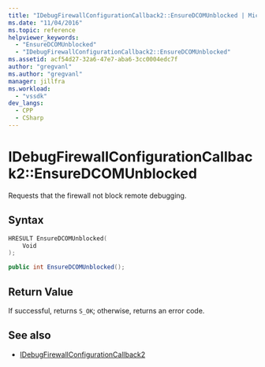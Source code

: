 ```yaml
---
title: "IDebugFirewallConfigurationCallback2::EnsureDCOMUnblocked | Microsoft Docs"
ms.date: "11/04/2016"
ms.topic: reference
helpviewer_keywords:
  - "EnsureDCOMUnblocked"
  - "IDebugFirewallConfigurationCallback2::EnsureDCOMUnblocked"
ms.assetid: acf54d27-32a6-47e7-aba6-3cc0004edc7f
author: "gregvanl"
ms.author: "gregvanl"
manager: jillfra
ms.workload:
  - "vssdk"
dev_langs:
  - CPP
  - CSharp
---
```

# IDebugFirewallConfigurationCallback2::EnsureDCOMUnblocked
Requests that the firewall not block remote debugging.

## Syntax

```cpp
HRESULT EnsureDCOMUnblocked(
    Void
);
```

```csharp
public int EnsureDCOMUnblocked();
```

## Return Value
 If successful, returns `S_OK`; otherwise, returns an error code.

## See also
- [IDebugFirewallConfigurationCallback2](../../../extensibility/debugger/reference/idebugfirewallconfigurationcallback2.md)